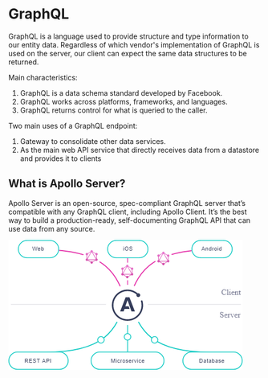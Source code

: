 # GraphQL

GraphQL is a language used to provide structure and type information to our entity data.
Regardless of which vendor's implementation of GraphQL is used on the server, our client can expect the same data structures to be returned.

Main characteristics:
1. GraphQL is a data schema standard developed by Facebook.
2. GraphQL works across platforms, frameworks, and languages.
3. GraphQL returns control for what is queried to the caller.

Two main uses of a GraphQL endpoint:
1. Gateway to consolidate other data services.
2. As the main web API service that directly receives data from a datastore and provides it to clients

## What is Apollo Server?
Apollo Server is an open-source, spec-compliant GraphQL server that’s compatible with any GraphQL client, including Apollo Client. It’s the best way to build a production-ready, self-documenting GraphQL API that can use data from any source.

<img src="doc/1.png" alt="" width="auto" />

